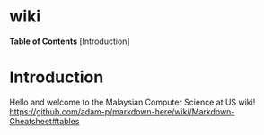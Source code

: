 wiki
===============================
__Table of Contents__
[Introduction]

<a href="#intro"></a>Introduction
=============================
Hello and welcome to the Malaysian Computer Science at US wiki! 
https://github.com/adam-p/markdown-here/wiki/Markdown-Cheatsheet#tables
